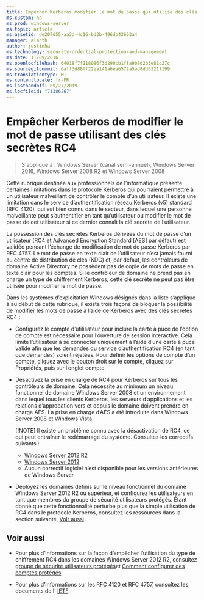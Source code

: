 ```yaml
---
title: Empêcher Kerberos modifier le mot de passe qui utilise des clés secrètes RC4
ms.custom: na
ms.prod: windows-server
ms.topic: article
ms.assetid: de207d55-aa3d-4c16-bd3b-496db43663a4
manager: alanth
author: justinha
ms.technology: security-crdential-protection-and-management
ms.date: 11/09/2016
ms.openlocfilehash: 64018f7f118086f3d290cb1ffa9b8d2b3e81c27c
ms.sourcegitcommit: 6aff3d88ff22ea141a6ea6572a5ad8dd6321f199
ms.translationtype: MT
ms.contentlocale: fr-FR
ms.lasthandoff: 09/27/2019
ms.locfileid: "71386267"
---
```

# <a name="preventing-kerberos-change-password-that-uses-rc4-secret-keys"></a>Empêcher Kerberos de modifier le mot de passe utilisant des clés secrètes RC4

>S'applique à : Windows Server (canal semi-annuel), Windows Server 2016, Windows Server 2008 R2 et Windows Server 2008

Cette rubrique destinée aux professionnels de l’informatique présente certaines limitations dans le protocole Kerberos qui pourraient permettre à un utilisateur malveillant de contrôler le compte d’un utilisateur. Il existe une limitation dans le service d’authentification réseau Kerberos (v5) standard (RFC 4120), qui est bien connu dans le secteur, dans lequel une personne malveillante peut s’authentifier en tant qu’utilisateur ou modifier le mot de passe de cet utilisateur si ce dernier connaît la clé secrète de l’utilisateur.

La possession des clés secrètes Kerberos dérivées du mot de passe d’un utilisateur (RC4 et Advanced Encryption Standard [AES] par défaut) est validée pendant l’échange de modification de mot de passe Kerberos par RFC 4757. Le mot de passe en texte clair de l’utilisateur n’est jamais fourni au centre de distribution de clés (KDC) et, par défaut, les contrôleurs de domaine Active Directory ne possèdent pas de copie de mots de passe en texte clair pour les comptes. Si le contrôleur de domaine ne prend pas en charge un type de chiffrement Kerberos, cette clé secrète ne peut pas être utilisée pour modifier le mot de passe. 

Dans les systèmes d’exploitation Windows désignés dans la liste s’applique à au début de cette rubrique, il existe trois façons de bloquer la possibilité de modifier les mots de passe à l’aide de Kerberos avec des clés secrètes RC4 :

- Configurez le compte d’utilisateur pour inclure la carte à puce de l’option de compte est nécessaire pour l’ouverture de session interactive. Cela limite l’utilisateur à se connecter uniquement à l’aide d’une carte à puce valide afin que les demandes du service d’authentification RC4 (en tant que demandes) soient rejetées. Pour définir les options de compte d’un compte, cliquez avec le bouton droit sur le compte, cliquez sur Propriétés, puis sur l’onglet compte. 

- Désactivez la prise en charge de RC4 pour Kerberos sur tous les contrôleurs de domaine. Cela nécessite au minimum un niveau fonctionnel de domaine Windows Server 2008 et un environnement dans lequel tous les clients Kerberos, les serveurs d’applications et les relations d’approbation vers et depuis le domaine doivent prendre en charge AES. La prise en charge d’AES a été introduite dans Windows Server 2008 et Windows Vista.

    [!NOTE]
    Il existe un problème connu avec la désactivation de RC4, ce qui peut entraîner le redémarrage du système. Consultez les correctifs suivants :
    - [Windows Server 2012 R2](https://support.microsoft.com/en-us/kb/3038261)
    - [Windows Server 2012](https://support.microsoft.com/en-us/kb/3086213)
    - Aucun correctif logiciel n’est disponible pour les versions antérieures de Windows Server

- Déployez les domaines définis sur le niveau fonctionnel du domaine Windows Server 2012 R2 ou supérieur, et configurez les utilisateurs en tant que membres du groupe de sécurité utilisateurs protégés. Étant donné que cette fonctionnalité perturbe plus que la simple utilisation de RC4 dans le protocole Kerberos, consultez les ressources dans la section suivante, [Voir aussi](#see-also) .

## <a name="see-also"></a>Voir aussi

- Pour plus d’informations sur la façon d’empêcher l’utilisation du type de chiffrement RC4 dans les domaines Windows Server 2012 R2, consultez [groupe de sécurité utilisateurs protégés](/../credentials-protection-and-management/protected-users-security-group.md)et [Comment configurer des comptes protégés](/../credentials-protection-and-management/how-to-configure-protected-accounts.md).

- Pour plus d’informations sur les RFC 4120 et RFC 4757, consultez les documents de l' [IETF](http://tools.ietf.org/html/).
